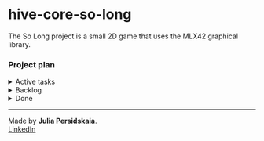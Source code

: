 # hive-core-so-long
The So Long project is a small 2D game that uses the MLX42 graphical library.

### Project plan

<details>
<summary>Active tasks</summary>    
 
- [ ] Implement enemies:  
	* Add enemies with movement patterns and interactions with the player.  
	* Add animation for enemy.
- [ ] Improve movement controls: collision detection.   

</details>

<details>
<summary>Backlog</summary>   

- [ ] Implement a final game loop that handles rendering and events.   
- [ ] Implement game states:  
	* Create layout for win and lose states.  
	* Add main menu.  
	* Allow player to choose a character at the start of the game.   
- [ ] Check how to add sounds whit mlx42.   

</details>

<details>
<summary>Done</summary>  

- [x] Program input validation:    
    * Takes exactly 2 parameters: `<program> <path>`.   
    * Map file has a `.ber` extension.    
    * Path to the file is valid. 
- [x] Map reading and general validation:  
	* Map is rectangular.
	* There is exactly one start position and one exit position.  
	* There is at least one collectible item.  
	* Map is surrounded by walls. 
	* Map fits the monitor size.
- [x] Check if the map is playable:  
	* There's a valid path between the start and exit.  
	* All collectibles are reachable. 
- [x] Display the game background in the window.  
	* Load sprites for walls, obstacles and empty spaces.  
- [x] Handle user input:
	* Implement movement in 4 directions: up, down, left, and right.  
	* Handle closing the window with ESC.
- [x] Handle player interaction with collectibles and counter:  
	* Detect the collectables and unset it on the map.  
	* Decrease amount of collectables to handle the exit from the game later.  
	* Print number of movements to stdout.
- [x] Implement sprite animation for collectibles. 
	* Load frames and set values to the structure.  
	* Updates the coin animation based on the elapsed time and FPS.  
- [x] Mid-project refactoring and cleaning:
	* Review and clean up header file.  
	* Restructure game object hierarchy, content and review macros.  
	* Optimize functions to reduce complexity, improve performance, and increase abstraction.   
	* Improve error handling.   
- [x] Display the movement count on-screen. 

</details>


______________
Made by **Julia Persidskaia**.  
[LinkedIn](https://www.linkedin.com/in/iuliia-persidskaia/)